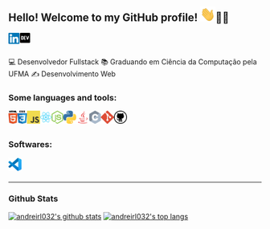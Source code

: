 ## Hello! Welcome to my GitHub profile! <img src="https://github.com/rafaelfl/rafaelfl/blob/main/img/Hi.gif" width="30px">👨‍💻

<a href="https://www.linkedin.com/in/andrei-ramos-lopes-55aa89268/" target="_blank"><img align="left" alt="Rafael Fernandes Lopes | LinkedIn" width="22px" src="https://github.com/andreirl032/andreirl032/blob/main/img/linkedin.svg" />
<a href="https://dev.to/andreirl032" target="_blank"><img align="left" alt="dev to andreirl032" width="22px" src="https://github.com/andreirl032/andreirl032/blob/main/img/devto.svg" /></a>

<br />
<br />
  
💻 Desenvolvedor Fullstack
📚 Graduando em Ciência da Computação pela UFMA
✍️ Desenvolvimento Web

### Some languages and tools:

<div>
    <a href="https://www.w3.org/html/" target="_blank"><img align="left" alt="HTML5" height="26px" src="https://github.com/andreirl032/andreirl032/blob/main/img/html5.svg" /></a>
    <a href="https://www.w3schools.com/css/" target="_blank"><img align="left" alt="CSS3" height="26px" src="https://github.com/andreirl032/andreirl032/blob/main/img/css3.svg" /></a>
    <a href="https://www.w3schools.com/js/" target="_blank"><img align="left" alt="Javascript" height="26px" src="https://github.com/andreirl032/andreirl032/blob/main/img/js.svg" /></a>
    <a href="https://reactjs.org/" target="_blank"><img align="left" alt="React.JS" height="26px" src="https://github.com/andreirl032/andreirl032/blob/main/img/react.svg" /></a>
    <a href="https://nodejs.org/" target="_blank"><img align="left" alt="Node.JS" height="26px" src="https://github.com/andreirl032/andreirl032/blob/main/img/nodejs.svg" /></a>
    <a href="https://www.python.org" target="_blank"> <img align="left" alt="Python" height="26px" src="https://github.com/andreirl032/andreirl032/blob/main/img/python.svg"/> </a>
    <a href="https://www.java.com/" target="_blank"> <img align="left" alt="Java" height="26px" src="https://github.com/andreirl032/andreirl032/blob/main/img/java.svg"/> </a>
    <a href="https://www.cprogramming.com/" target="_blank"> <img align="left" alt="C" height="26px" src="https://github.com/andreirl032/andreirl032/blob/main/img/c-programming.svg"/> </a>
    <a href="https://git-scm.com/" target="_blank"> <img align="left" alt="Git" height="26px" src="https://github.com/andreirl032/andreirl032/blob/main/img/git.svg"/> </a>
    <a href="https://github.com/" target="_blank"> <img align="left" alt="GitHub" height="26px" src="https://github.com/andreirl032/andreirl032/blob/main/img/github.svg"/> </a>
</div>
<br />
<br />

### Softwares:

<img align="left" alt="Visual Studio Code" height="26px" src="https://raw.githubusercontent.com/github/explore/80688e429a7d4ef2fca1e82350fe8e3517d3494d/topics/visual-studio-code/visual-studio-code.png" />
<br />
<br />

---
### Github Stats

[![andreirl032's github stats](https://github-readme-stats.vercel.app/api?username=andreirl032&include_all_commits=true&count_private=true&show_icons=true&theme=algolia)](https://github.com/anuraghazra/github-readme-stats)
[![andreirl032's top langs](https://github-readme-stats-eight-theta.vercel.app/api/top-langs/?username=andreirl032&layout=compact&langs_count=8&theme=algolia)](https://github.com/anuraghazra/github-readme-stats)
